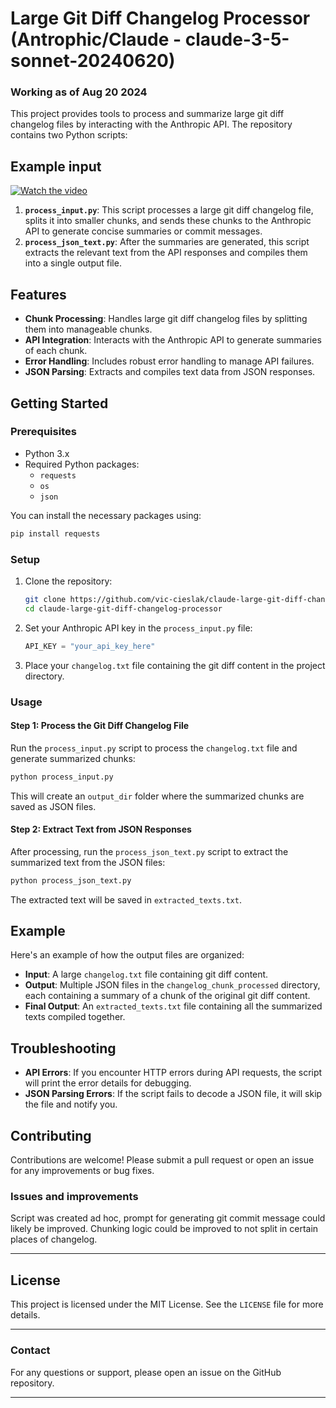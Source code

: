 
# Large Git Diff Changelog Processor (Antrophic/Claude - claude-3-5-sonnet-20240620)
### Working as of Aug 20 2024

This project provides tools to process and summarize large git diff changelog files by interacting with the Anthropic API. The repository contains two Python scripts:

## Example input

[![Watch the video](https://img.youtube.com/vi/_4bHSJDp1wY/0.jpg)](https://www.youtube.com/watch?v=_4bHSJDp1wY)


1. **`process_input.py`**: This script processes a large git diff changelog file, splits it into smaller chunks, and sends these chunks to the Anthropic API to generate concise summaries or commit messages.
2. **`process_json_text.py`**: After the summaries are generated, this script extracts the relevant text from the API responses and compiles them into a single output file.

## Features

- **Chunk Processing**: Handles large git diff changelog files by splitting them into manageable chunks.
- **API Integration**: Interacts with the Anthropic API to generate summaries of each chunk.
- **Error Handling**: Includes robust error handling to manage API failures.
- **JSON Parsing**: Extracts and compiles text data from JSON responses.

## Getting Started

### Prerequisites

- Python 3.x
- Required Python packages:
  - `requests`
  - `os`
  - `json`

You can install the necessary packages using:

```bash
pip install requests
```

### Setup

1. Clone the repository:

    ```bash
    git clone https://github.com/vic-cieslak/claude-large-git-diff-changelog-processor.git
    cd claude-large-git-diff-changelog-processor
    ```

2. Set your Anthropic API key in the `process_input.py` file:

    ```python
    API_KEY = "your_api_key_here"
    ```

3. Place your `changelog.txt` file containing the git diff content in the project directory.

### Usage

#### Step 1: Process the Git Diff Changelog File

Run the `process_input.py` script to process the `changelog.txt` file and generate summarized chunks:

```bash
python process_input.py
```

This will create an `output_dir` folder where the summarized chunks are saved as JSON files.

#### Step 2: Extract Text from JSON Responses

After processing, run the `process_json_text.py` script to extract the summarized text from the JSON files:

```bash
python process_json_text.py
```

The extracted text will be saved in `extracted_texts.txt`.

## Example

Here's an example of how the output files are organized:

- **Input**: A large `changelog.txt` file containing git diff content.
- **Output**: Multiple JSON files in the `changelog_chunk_processed` directory, each containing a summary of a chunk of the original git diff content.
- **Final Output**: An `extracted_texts.txt` file containing all the summarized texts compiled together.

## Troubleshooting

- **API Errors**: If you encounter HTTP errors during API requests, the script will print the error details for debugging.
- **JSON Parsing Errors**: If the script fails to decode a JSON file, it will skip the file and notify you.


## Contributing

Contributions are welcome! Please submit a pull request or open an issue for any improvements or bug fixes.


### Issues and improvements

Script was created ad hoc, prompt for generating git commit message could likely be improved. 
Chunking logic could be improved to not split in certain places of changelog.  

---

## License

This project is licensed under the MIT License. See the `LICENSE` file for more details.

---

### Contact

For any questions or support, please open an issue on the GitHub repository.

---

